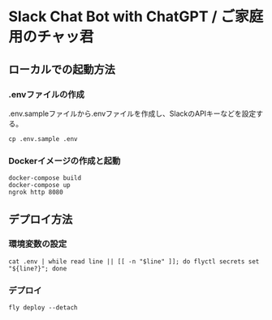 # Slack Chat Bot with ChatGPT / ご家庭用のチャッ君

## ローカルでの起動方法

### .envファイルの作成

.env.sampleファイルから.envファイルを作成し、SlackのAPIキーなどを設定する。

```
cp .env.sample .env
```

### Dockerイメージの作成と起動

```
docker-compose build
docker-compose up
ngrok http 8080
```

## デプロイ方法

### 環境変数の設定

```
cat .env | while read line || [[ -n "$line" ]]; do flyctl secrets set "${line?}"; done
```

### デプロイ

```
fly deploy --detach
```